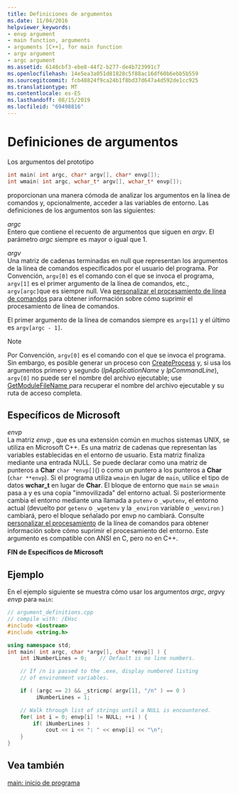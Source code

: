 ```yaml
---
title: Definiciones de argumentos
ms.date: 11/04/2016
helpviewer_keywords:
- envp argument
- main function, arguments
- arguments [C++], for main function
- argv argument
- argc argument
ms.assetid: 6148cbf3-ebe8-44f2-b277-de4b723991c7
ms.openlocfilehash: 14e5ea3a051d81828c5f88ac16df60b6ebb5b559
ms.sourcegitcommit: fcb48824f9ca24b1f8bd37d647a4d592de1cc925
ms.translationtype: MT
ms.contentlocale: es-ES
ms.lasthandoff: 08/15/2019
ms.locfileid: "69498816"
---
```

# <a name="argument-definitions"></a>Definiciones de argumentos

Los argumentos del prototipo

```cpp
int main( int argc, char* argv[], char* envp[]);
int wmain( int argc, wchar_t* argv[], wchar_t* envp[]);
```

proporcionan una manera cómoda de analizar los argumentos en la línea de comandos y, opcionalmente, acceder a las variables de entorno. Las definiciones de los argumentos son las siguientes:

*argc*<br/>
Entero que contiene el recuento de argumentos que siguen en *argv*. El parámetro *argc* siempre es mayor o igual que 1.

*argv*<br/>
Una matriz de cadenas terminadas en null que representan los argumentos de la línea de comandos especificados por el usuario del programa. Por Convención, `argv[0]` es el comando con el que se invoca el programa, `argv[1]` es el primer argumento de la línea de comandos, etc., `argv[argc]`que es siempre null. Vea [personalizar el procesamiento de línea de comandos](../cpp/customizing-cpp-command-line-processing.md) para obtener información sobre cómo suprimir el procesamiento de línea de comandos.

El primer argumento de la línea de comandos siempre es `argv[1]` y el último es `argv[argc - 1]`.

> [!NOTE]
> Por Convención, `argv[0]` es el comando con el que se invoca el programa.  Sin embargo, es posible generar un proceso con [CreateProcess](/windows/win32/api/libloaderapi/nf-libloaderapi-getmodulefilenamew) y, si usa los argumentos primero y segundo (*lpApplicationName* y *lpCommandLine*), `argv[0]` no puede ser el nombre del archivo ejecutable; use [GetModuleFileName ](/windows/win32/api/libloaderapi/nf-libloaderapi-getmodulefilenamew)para recuperar el nombre del archivo ejecutable y su ruta de acceso completa.

## <a name="microsoft-specific"></a>Específicos de Microsoft

*envp*<br/>
La matriz *envp* , que es una extensión común en muchos sistemas UNIX, se utiliza en Microsoft C++. Es una matriz de cadenas que representan las variables establecidas en el entorno de usuario. Esta matriz finaliza mediante una entrada NULL. Se puede declarar como una matriz de punteros a **Char** `char *envp[]`() o como un puntero a los punteros a **Char** (`char **envp`). Si el programa utiliza `wmain` en lugar de `main`, utilice el tipo de datos **wchar_t** en lugar de **Char**. El bloque de entorno que `main` se `wmain` pasa a y es una copia "inmovilizada" del entorno actual. Si posteriormente cambia el entorno mediante una llamada a `putenv` o `_wputenv`, el entorno actual (devuelto por `getenv` o `_wgetenv` y la `_environ` variable o `_wenviron` ) cambiará, pero el bloque señalado por envp no cambiará. Consulte [personalizar el procesamiento](../cpp/customizing-cpp-command-line-processing.md) de la línea de comandos para obtener información sobre cómo suprimir el procesamiento del entorno. Este argumento es compatible con ANSI en C, pero no en C++.

**FIN de Específicos de Microsoft**

## <a name="example"></a>Ejemplo

En el ejemplo siguiente se muestra cómo usar los argumentos *argc*, *argv*y *envp* para `main`:

```cpp
// argument_definitions.cpp
// compile with: /EHsc
#include <iostream>
#include <string.h>

using namespace std;
int main( int argc, char *argv[], char *envp[] ) {
    int iNumberLines = 0;    // Default is no line numbers.

    // If /n is passed to the .exe, display numbered listing
    // of environment variables.

    if ( (argc == 2) && _stricmp( argv[1], "/n" ) == 0 )
         iNumberLines = 1;

    // Walk through list of strings until a NULL is encountered.
    for( int i = 0; envp[i] != NULL; ++i ) {
        if( iNumberLines )
            cout << i << ": " << envp[i] << "\n";
    }
}
```

## <a name="see-also"></a>Vea también

[main: inicio de programa](../cpp/main-program-startup.md)